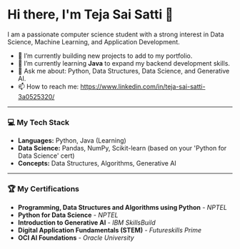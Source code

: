 # Hi there, I'm Teja Sai Satti 👋

I am a passionate computer science student with a strong interest in Data Science, Machine Learning, and Application Development.

- 🔭 I’m currently building new projects to add to my portfolio.
- 🌱 I’m currently learning **Java** to expand my backend development skills.
- 💬 Ask me about: Python, Data Structures, Data Science, and Generative AI.
- 📫 How to reach me: https://www.linkedin.com/in/teja-sai-satti-3a0525320/

---

### 💻 My Tech Stack

- **Languages:** Python, Java (Learning)
- **Data Science:** Pandas, NumPy, Scikit-learn (based on your 'Python for Data Science' cert)
- **Concepts:** Data Structures, Algorithms, Generative AI

---

### 🏆 My Certifications

- **Programming, Data Structures and Algorithms using Python** - *NPTEL*
- **Python for Data Science** - *NPTEL*
- **Introduction to Generative AI** - *IBM SkillsBuild*
- **Digital Application Fundamentals (STEM)** - *Futureskills Prime*
- **OCI AI Foundations** - *Oracle University*

